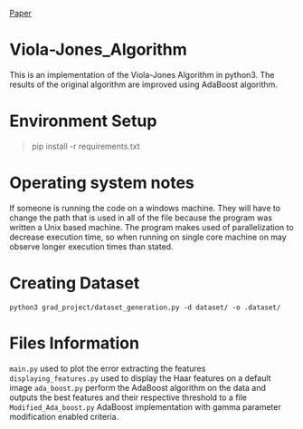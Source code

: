 [Paper](https://www.cs.cmu.edu/~efros/courses/LBMV07/Papers/viola-cvpr-01.pdf) 

# Viola-Jones_Algorithm
This is an implementation of the Viola-Jones Algorithm in python3. The results of the original algorithm are improved using AdaBoost algorithm.

# Environment Setup

> pip install -r requirements.txt

# Operating system notes

If someone is running the code on a windows machine. They will have to change the path that is used in all of the file because the program was written a Unix based machine. The program makes used of parallelization to decrease execution time, so when running on single core machine on may observe longer execution times than stated.  

# Creating Dataset

`python3 grad_project/dataset_generation.py -d dataset/ -o .dataset/`

# Files Information

`main.py` used to plot the error extracting the features 
`displaying_features.py` used to display the Haar features on a default image
`ada_boost.py` perform the AdaBoost algorithm on the data and outputs the best features and their respective threshold to a file
`Modified_Ada_boost.py` AdaBoost implementation with gamma parameter modification enabled criteria.

